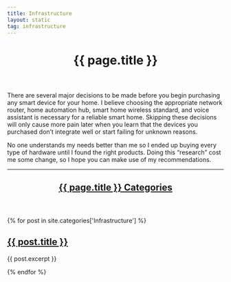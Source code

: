 ```yaml
---
title: Infrastructure
layout: static
tag: infrastructure
---
```

<header class="major">
	   <h1>{{ page.title }}</h1>
</header>

There are several major decisions to be made before you begin purchasing any smart device for your home. I believe choosing the appropriate network router, home automation hub, smart home wireless standard, and voice assistant is necessary for a reliable smart home. Skipping these decisions will only cause more pain later when you learn that the devices you purchased don’t integrate well or start failing for unknown reasons.

No one understands my needs better than me so I ended up buying every type of hardware until I found the right products. Doing this “research” cost me some change, so I hope you can make use of my recommendations. 

<hr class="minor" />

<!-- Home Automation Categories -->

<section>
	<a href="/category/{{ page.title }}">
      <header class="major">
	   <h2>{{ page.title }} Categories</h2>
	  </header>
	</a>
<div class="posts">
{% for post in site.categories['Infrastructure'] %}
	<article>
	  <div class="article-image" style='background-image: url("/assets/images/grid-ws2/{{ post.short_title }}.jpg");'>
			<div class="overlay"><a href="{{ post.url }}">
			  <h2>{{ post.title }}</h2></a>
			</div>
	  </div>
	  <p>{{ post.excerpt }}</p>
	</article>	
{% endfor %}
</div>
</section>